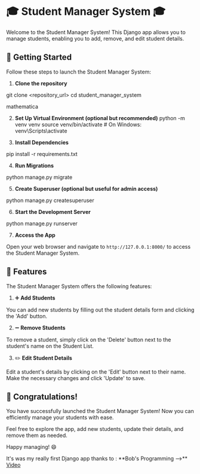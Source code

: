 # :mortar_board: Student Manager System :mortar_board:

Welcome to the Student Manager System! This Django app allows you to manage students, enabling you to add, remove, and edit student details.

## :rocket: Getting Started

Follow these steps to launch the Student Manager System:

1. **Clone the repository**

git clone <repository_url>
cd student_manager_system

mathematica

2. **Set Up Virtual Environment (optional but recommended)**
   python -m venv venv
   source venv/bin/activate # On Windows: venv\Scripts\activate

3. **Install Dependencies**

pip install -r requirements.txt

4. **Run Migrations**

python manage.py migrate

5. **Create Superuser (optional but useful for admin access)**

python manage.py createsuperuser

6. **Start the Development Server**

python manage.py runserver

7. **Access the App**

Open your web browser and navigate to `http://127.0.0.1:8000/` to access the Student Manager System.

## :notebook_with_decorative_cover: Features

The Student Manager System offers the following features:

1. :heavy_plus_sign: **Add Students**

You can add new students by filling out the student details form and clicking the 'Add' button.

2. :heavy_minus_sign: **Remove Students**

To remove a student, simply click on the 'Delete' button next to the student's name on the Student List.

3. :pencil2: **Edit Student Details**

Edit a student's details by clicking on the 'Edit' button next to their name. Make the necessary changes and click 'Update' to save.

## :tada: Congratulations!

You have successfully launched the Student Manager System! Now you can efficiently manage your students with ease.

Feel free to explore the app, add new students, update their details, and remove them as needed.

Happy managing! :smile:

It's was my really first Django app thanks to : \*\*Bob's Programming -->** [Video](https://www.youtube.com/watch?v=EUMpUUXKvP0&list=PL_COGr0ge-poGQY4ZMwe6Bkt-0QQuvmMk&index=6)
